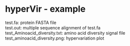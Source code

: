 hyperVir - example
===========================

test.fa: protein FASTA file <br/>
test.out: multiple sequence alignment of test.fa <br/>
test_Aminoacid_diversity.txt: amino acid diversity signal file <br/>
test_aminoacid_diversity.png: hypervariation plot <br/>

